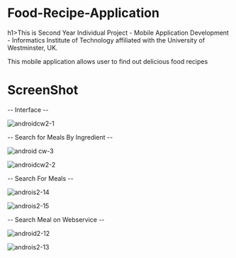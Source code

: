 # Food-Recipe-Application

h1>This is Second Year Individual Project - Mobile Application Development -  Informatics Institute of Technology affiliated with the University of Westminster, UK.</h1>

This mobile application allows user to find out delicious food recipes

<h1>ScreenShot</h1>

-- Interface -- 

![androidcw2-1](https://github.com/BhanukaHerasinghe/Food_Recipe_Application/assets/124506514/775ffc19-489b-4b93-8fe6-e61a961c6daf)


-- Search for Meals By Ingredient --

![android cw-3](https://github.com/BhanukaHerasinghe/Food_Recipe_Application/assets/124506514/15809c72-2ce5-45ca-971b-d28fdd2c209c)


![androidcw2-2](https://github.com/BhanukaHerasinghe/Food_Recipe_Application/assets/124506514/636b8e43-e663-46a9-9773-7f80c7adff50)

-- Search For Meals --

![androis2-14](https://github.com/BhanukaHerasinghe/Food_Recipe_Application/assets/124506514/18b7a7c5-bcbc-405e-988e-b14e16f394f2)


![androis2-15](https://github.com/BhanukaHerasinghe/Food_Recipe_Application/assets/124506514/2605069e-7667-4fb5-bc47-31f510d6022e)



-- Search Meal on Webservice --

![android2-12](https://github.com/BhanukaHerasinghe/Food_Recipe_Application/assets/124506514/ddf46133-e4cd-4143-bdaf-3acf1c6ef969)

![androis2-13](https://github.com/BhanukaHerasinghe/Food_Recipe_Application/assets/124506514/5a2b2386-c2d7-4d11-a279-31e3894a833a)
